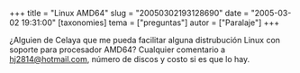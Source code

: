 +++
title = "Linux AMD64"
slug = "20050302193128690"
date = "2005-03-02 19:31:00"
[taxonomies]
tema = ["preguntas"]
autor = ["Paralaje"]
+++

¿Alguien de Celaya que me pueda facilitar alguna distrubución Linux con
soporte para procesador AMD64? Cualquier comentario a
hj2814@hotmail.com, número de discos y costo si es que lo hay.

